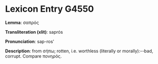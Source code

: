 # Lexicon Entry G4550

**Lemma**: σαπρός

**Transliteration (xlit)**: saprós

**Pronunciation**: sap-ros'

**Description**:
from σήπω; rotten, i.e. worthless (literally or morally):--bad, corrupt. Compare πονηρός.

